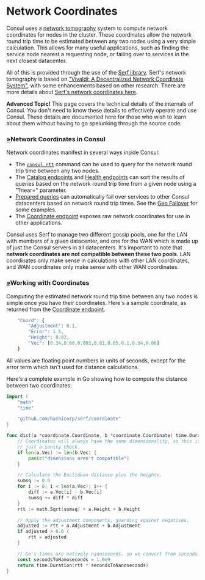 # Network Coordinates

Consul uses a [network tomography](https://en.wikipedia.org/wiki/Network_tomography) system to compute network coordinates for nodes in the cluster. These coordinates allow the network round trip time to be estimated between any two nodes using a very simple calculation. This allows for many useful applications, such as finding the service node nearest a requesting node, or failing over to services in the next closest datacenter.

All of this is provided through the use of the [Serf library](https://www.serf.io/). Serf's network tomography is based on ["Vivaldi: A Decentralized Network Coordinate System"](http://www.cs.ucsb.edu/~ravenben/classes/276/papers/vivaldi-sigcomm04.pdf), with some enhancements based on other research. There are more details about [Serf's network coordinates here](https://www.serf.io/docs/internals/coordinates.html).

**Advanced Topic!** This page covers the technical details of the internals of Consul. You don't need to know these details to effectively operate and use Consul. These details are documented here for those who wish to learn about them without having to go spelunking through the source code.

### [»](https://www.consul.io/docs/internals/coordinates.html#network-coordinates-in-consul)Network Coordinates in Consul <a id="network-coordinates-in-consul"></a>

Network coordinates manifest in several ways inside Consul:

* The [`consul rtt`](https://www.consul.io/docs/commands/rtt.html) command can be used to query for the network round trip time between any two nodes.
* The [Catalog endpoints](https://www.consul.io/api/catalog.html) and [Health endpoints](https://www.consul.io/api/health.html) can sort the results of queries based on the network round trip time from a given node using a "?near=" parameter.
* [Prepared queries](https://www.consul.io/api/query.html) can automatically fail over services to other Consul datacenters based on network round trip times. See the [Geo Failover](https://www.consul.io/docs/guides/geo-failover.html) for some examples.
* The [Coordinate endpoint](https://www.consul.io/api/coordinate.html) exposes raw network coordinates for use in other applications.

Consul uses Serf to manage two different gossip pools, one for the LAN with members of a given datacenter, and one for the WAN which is made up of just the Consul servers in all datacenters. It's important to note that **network coordinates are not compatible between these two pools**. LAN coordinates only make sense in calculations with other LAN coordinates, and WAN coordinates only make sense with other WAN coordinates.

### [»](https://www.consul.io/docs/internals/coordinates.html#working-with-coordinates)Working with Coordinates <a id="working-with-coordinates"></a>

Computing the estimated network round trip time between any two nodes is simple once you have their coordinates. Here's a sample coordinate, as returned from the [Coordinate endpoint](https://www.consul.io/api/coordinate.html).

```javascript
    "Coord": {
        "Adjustment": 0.1,
        "Error": 1.5,
        "Height": 0.02,
        "Vec": [0.34,0.68,0.003,0.01,0.05,0.1,0.34,0.06]
    }
```

All values are floating point numbers in units of seconds, except for the error term which isn't used for distance calculations.

Here's a complete example in Go showing how to compute the distance between two coordinates:

```go
import (
    "math"
    "time"

    "github.com/hashicorp/serf/coordinate"
)

func dist(a *coordinate.Coordinate, b *coordinate.Coordinate) time.Duration {
    // Coordinates will always have the same dimensionality, so this is
    // just a sanity check.
    if len(a.Vec) != len(b.Vec) {
        panic("dimensions aren't compatible")
    }

    // Calculate the Euclidean distance plus the heights.
    sumsq := 0.0
    for i := 0; i < len(a.Vec); i++ {
        diff := a.Vec[i] - b.Vec[i]
        sumsq += diff * diff
    }
    rtt := math.Sqrt(sumsq) + a.Height + b.Height

    // Apply the adjustment components, guarding against negatives.
    adjusted := rtt + a.Adjustment + b.Adjustment
    if adjusted > 0.0 {
        rtt = adjusted
    }

    // Go's times are natively nanoseconds, so we convert from seconds.
    const secondsToNanoseconds = 1.0e9
    return time.Duration(rtt * secondsToNanoseconds)
}
```

